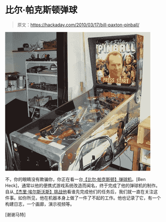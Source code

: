 # 比尔·帕克斯顿弹球

> 原文：<https://hackaday.com/2010/03/17/bill-paxton-pinball/>

![](img/405cb0c335d88b191e228d4342a2e422.png "hero2_thumb")

不，你的眼睛没有欺骗你，你正在看一台[【比尔·帕克斯顿】弹球机](http://benheck.com/03-16-2010/bill-paxton-pinball)。[Ben Heck]，通常以他的便携式游戏系统改造而闻名，终于完成了他的弹球机的制作。自从[【杰里·埃尔斯沃斯】挑战他](http://hackaday.com/2009/12/31/pinball-build-throws-down-the-gauntlet/)看谁先完成他们的任务后，我们就一直在关注这件事。如你所见，他在机器本身上做了一件了不起的工作。他也记录了它，有一个构建日志，一个画廊，演示视频等。

[谢谢马特]